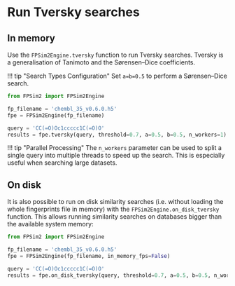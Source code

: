 # Run Tversky searches

## In memory

Use the `FPSim2Engine.tversky` function to run Tversky searches. Tversky is a generalisation of Tanimoto and the Sørensen–Dice coefficients.

!!! tip "Search Types Configuration"
    Set `a=b=0.5` to perform a Sørensen–Dice search.

```python
from FPSim2 import FPSim2Engine

fp_filename = 'chembl_35_v0.6.0.h5'
fpe = FPSim2Engine(fp_filename)

query = 'CC(=O)Oc1ccccc1C(=O)O'
results = fpe.tversky(query, threshold=0.7, a=0.5, b=0.5, n_workers=1)
```

!!! tip "Parallel Processing"
    The `n_workers` parameter can be used to split a single query into multiple threads to speed up the search.
    This is especially useful when searching large datasets.

## On disk

It is also possible to run on disk similarity searches (i.e. without loading the whole fingerprints file in memory) with the `FPSim2Engine.on_disk_tversky` function. This allows running similarity searches on databases bigger than the available system memory:

```python
from FPSim2 import FPSim2Engine

fp_filename = 'chembl_35_v0.6.0.h5'
fpe = FPSim2Engine(fp_filename, in_memory_fps=False)

query = 'CC(=O)Oc1ccccc1C(=O)O'
results = fpe.on_disk_tversky(query, threshold=0.7, a=0.5, b=0.5, n_workers=1)
```
